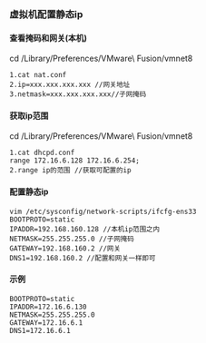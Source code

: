 ### 虚拟机配置静态ip

#### 查看掩码和网关(本机)
cd /Library/Preferences/VMware\ Fusion/vmnet8
```
1.cat nat.conf
2.ip=xxx.xxx.xxx.xxx //网关地址
3.netmask=xxx.xxx.xxx.xxx//子网掩码
```
#### 获取ip范围
cd /Library/Preferences/VMware\ Fusion/vmnet8
```
1.cat dhcpd.conf
range 172.16.6.128 172.16.6.254;
2.range ip的范围 //获取可配置的ip
```

#### 配置静态ip
```
vim /etc/sysconfig/network-scripts/ifcfg-ens33
BOOTPROTO=static
IPADDR=192.168.160.128 //本机ip范围之内
NETMASK=255.255.255.0 //子网掩码
GATEWAY=192.168.160.2 //网关
DNS1=192.168.160.2 //配置和网关一样即可
```
#### 示例
```
BOOTPROTO=static
IPADDR=172.16.6.130
NETMASK=255.255.255.0
GATEWAY=172.16.6.1
DNS1=172.16.6.1
```
